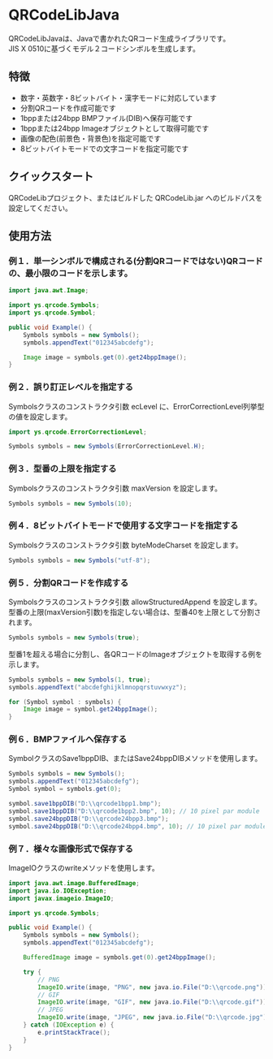 # QRCodeLibJava
QRCodeLibJavaは、Javaで書かれたQRコード生成ライブラリです。  
JIS X 0510に基づくモデル２コードシンボルを生成します。

## 特徴
- 数字・英数字・8ビットバイト・漢字モードに対応しています
- 分割QRコードを作成可能です
- 1bppまたは24bpp BMPファイル(DIB)へ保存可能です
- 1bppまたは24bpp Imageオブジェクトとして取得可能です  
- 画像の配色(前景色・背景色)を指定可能です
- 8ビットバイトモードでの文字コードを指定可能です


## クイックスタート
QRCodeLibプロジェクト、またはビルドした QRCodeLib.jar へのビルドパスを設定してください。


## 使用方法
### 例１．単一シンボルで構成される(分割QRコードではない)QRコードの、最小限のコードを示します。

```java
import java.awt.Image;

import ys.qrcode.Symbols;
import ys.qrcode.Symbol;

public void Example() {
    Symbols symbols = new Symbols();
    symbols.appendText("012345abcdefg");

    Image image = symbols.get(0).get24bppImage();
}
```

### 例２．誤り訂正レベルを指定する
Symbolsクラスのコンストラクタ引数 ecLevel に、ErrorCorrectionLevel列挙型の値を設定します。

```java
import ys.qrcode.ErrorCorrectionLevel;

Symbols symbols = new Symbols(ErrorCorrectionLevel.H);
```

### 例３．型番の上限を指定する
Symbolsクラスのコンストラクタ引数 maxVersion を設定します。
```java
Symbols symbols = new Symbols(10);
```

### 例４．8ビットバイトモードで使用する文字コードを指定する
Symbolsクラスのコンストラクタ引数 byteModeCharset を設定します。
```java
Symbols symbols = new Symbols("utf-8");
```

### 例５．分割QRコードを作成する
Symbolsクラスのコンストラクタ引数 allowStructuredAppend を設定します。  
型番の上限(maxVersion引数)を指定しない場合は、型番40を上限として分割されます。

```java
Symbols symbols = new Symbols(true);
```

型番1を超える場合に分割し、各QRコードのImageオブジェクトを取得する例を示します。

```java
Symbols symbols = new Symbols(1, true);
symbols.appendText("abcdefghijklmnopqrstuvwxyz");

for (Symbol symbol : symbols) {
    Image image = symbol.get24bppImage();
}
```

### 例６．BMPファイルへ保存する
SymbolクラスのSave1bppDIB、またはSave24bppDIBメソッドを使用します。

```java
Symbols symbols = new Symbols();
symbols.appendText("012345abcdefg");
Symbol symbol = symbols.get(0);

symbol.save1bppDIB("D:\\qrcode1bpp1.bmp");
symbol.save1bppDIB("D:\\qrcode1bpp2.bmp", 10); // 10 pixel par module
symbol.save24bppDIB("D:\\qrcode24bpp3.bmp");
symbol.save24bppDIB("D:\\qrcode24bpp4.bmp", 10); // 10 pixel par module
```

### 例７．様々な画像形式で保存する
ImageIOクラスのwriteメソッドを使用します。

```java
import java.awt.image.BufferedImage;
import java.io.IOException;
import javax.imageio.ImageIO;

import ys.qrcode.Symbols;

public void Example() {
    Symbols symbols = new Symbols();
    symbols.appendText("012345abcdefg");

    BufferedImage image = symbols.get(0).get24bppImage();

    try {
        // PNG
        ImageIO.write(image, "PNG", new java.io.File("D:\\qrcode.png"));
        // GIF
        ImageIO.write(image, "GIF", new java.io.File("D:\\qrcode.gif"));
        // JPEG
        ImageIO.write(image, "JPEG", new java.io.File("D:\\qrcode.jpg"));
    } catch (IOException e) {
        e.printStackTrace();
    }
}
````